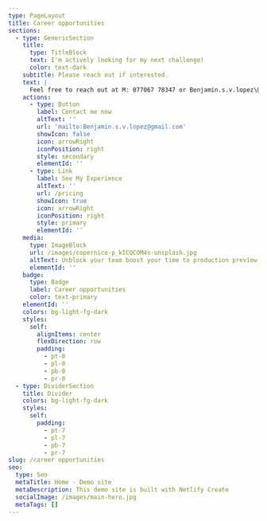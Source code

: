 ```yaml
---
type: PageLayout
title: Career opportunities
sections:
  - type: GenericSection
    title:
      type: TitleBlock
      text: I'm actively looking for my next challenge!
      color: text-dark
    subtitle: Please reach out if interested.
    text: |
      Feel free to reach out at M: 077067 78347 or Benjamin.s.v.lopez\@gmail.com
    actions:
      - type: Button
        label: Contact me now
        altText: ''
        url: 'mailto:Benjamin.s.v.lopez@gmail.com'
        showIcon: false
        icon: arrowRight
        iconPosition: right
        style: secondary
        elementId: ''
      - type: Link
        label: See My Experience
        altText: ''
        url: /pricing
        showIcon: true
        icon: arrowRight
        iconPosition: right
        style: primary
        elementId: ''
    media:
      type: ImageBlock
      url: /images/copernico-p_kICQCOM4s-unsplash.jpg
      altText: Unblock your team boost your time to production preview
      elementId: ''
    badge:
      type: Badge
      label: Career opportunities
      color: text-primary
    elementId: ''
    colors: bg-light-fg-dark
    styles:
      self:
        alignItems: center
        flexDirection: row
        padding:
          - pt-0
          - pl-0
          - pb-0
          - pr-0
  - type: DividerSection
    title: Divider
    colors: bg-light-fg-dark
    styles:
      self:
        padding:
          - pt-7
          - pl-7
          - pb-7
          - pr-7
slug: /career opportunities
seo:
  type: Seo
  metaTitle: Home - Demo site
  metaDescription: This demo site is built with Netlify Create
  socialImage: /images/main-hero.jpg
  metaTags: []
---
```


